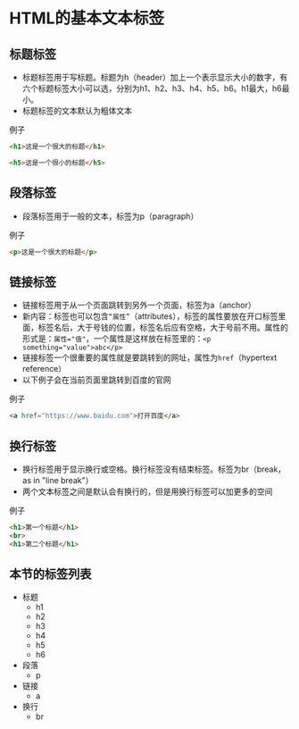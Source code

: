 # HTML的基本文本标签

## 标题标签
- 标题标签用于写标题。标题为h（header）加上一个表示显示大小的数字，有六个标题标签大小可以选，分别为h1、h2、h3、h4、h5、h6。h1最大，h6最小。
- 标题标签的文本默认为粗体文本

例子
```html
<h1>这是一个很大的标题</h1>

<h5>这是一个很小的标题</h5>
```


## 段落标签
- 段落标签用于一般的文本，标签为p（paragraph）

例子
```html
<p>这是一个很大的标题</p>
```


## 链接标签
- 链接标签用于从一个页面跳转到另外一个页面，标签为a（anchor）
- 新内容：标签也可以包含`“属性”`（attributes），标签的属性要放在开口标签里面，标签名后，大于号钱的位置，标签名后应有空格，大于号前不用。属性的形式是：`属性="值"`，一个属性是这样放在标签里的：`<p something="value">abc</p>`
- 链接标签一个很重要的属性就是要跳转到的网址，属性为`href`（hypertext reference）
- 以下例子会在当前页面里跳转到百度的官网

例子
```html
<a href="https://www.baidu.com">打开百度</a>
```

## 换行标签
- 换行标签用于显示换行或空格。换行标签没有结束标签。标签为br（break，as in "line break"）
- 两个文本标签之间是默认会有换行的，但是用换行标签可以加更多的空间

例子
```html
<h1>第一个标题</h1>
<br>
<h1>第二个标题</h1>
```

## 本节的标签列表
  - 标题
    - h1
    - h2
    - h3
    - h4
    - h5
    - h6
  - 段落
    - p
  - 链接
    - a
  - 换行
    - br
